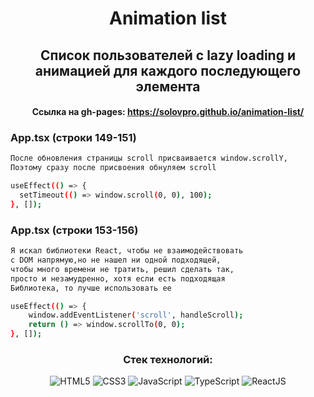 <div align="center">

# Animation list

## Список пользователей с lazy loading и анимацией для каждого последующего элемента

#### Ссылка на gh-pages: https://solovpro.github.io/animation-list/


<div align="start">

### App.tsx (строки 149-151)
```bash
После обновления страницы scroll присваивается window.scrollY,
Поэтому сразу после присвоения обнуляем scroll

useEffect(() => {
  setTimeout(() => window.scroll(0, 0), 100);
}, []);
```

### App.tsx (строки 153-156)
```bash
Я искал библиотеки React, чтобы не взаимодействовать 
с DOM напрямую,но не нашел ни одной подходящей,
чтобы много времени не тратить, решил сделать так,
просто и незамудренно, хотя если есть подходящая
Библиотека, то лучше использовать ее

useEffect(() => {
    window.addEventListener('scroll', handleScroll);
    return () => window.scrollTo(0, 0);
}, []);
```

</div>

### Стек технологий:
![HTML5](https://img.shields.io/badge/-HTML5-A9A9A9?style=for-the-badge&logo=HTML5)
![CSS3](https://img.shields.io/badge/-SCSS-4B0082?style=for-the-badge&logo=CSS3)
![JavaScript](https://img.shields.io/badge/-JavaScript-8B0000?style=for-the-badge&logo=javascript)
![TypeScript](https://img.shields.io/badge/-TypeScript-000066?style=for-the-badge&logo=typescript)
![ReactJS](https://img.shields.io/badge/-ReactJS-4682B4?style=for-the-badge&logo=React)

</div>